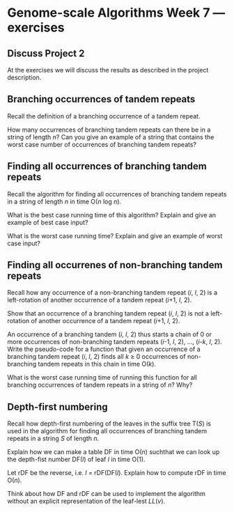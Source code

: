 # Genome-scale Algorithms Week 7 — exercises

## Discuss Project 2

At the exercises we will discuss the results as described in the project description.

## Branching occurrences of tandem repeats

Recall the definition of a branching occurrence of a tandem repeat.

How many occurrences of branching tandem repeats can there be in a
string of length *n*? Can you give an example of a string that
contains the worst case number of occurrences of branching tandem
repeats?

## Finding all occurrences of branching tandem repeats

Recall the algorithm for finding all occurrences of branching tandem
repeats in a string of length *n* in time O(*n* log *n*).

What is the best case running time of this algorithm? Explain
and give an example of best case input?

What is the worst case running time? Explain and give an example of
worst case input?

## Finding all occurrenes of non-branching tandem repeats

Recall how any occurrence of a non-branching tandem repeat (*i*, *l*,
2) is a left-rotation of another occurrence of a tandem repeat (*i*+1,
*l*, 2).

Show that an occurrence of a branching tandem repeat (*i*, *l*,
2) is not a left-rotation of another occurrence of a tandem repeat (*i*+1,
*l*, 2).

An occurrence of a branching tandem (*i*, *l*, 2) thus starts a chain
of 0 or more occurrences of non-branching tandem repeats (*i*-1, *l*,
2), ..., (*i-k*, *l*, 2). Write the pseudo-code for a function that
given an occurrence of a branching tandem repeat (*i*, *l*, 2) finds
all *k* ≥ 0 occurrences of non-branching tandem repeats in this chain
in time O(*k*).

What is the worst case running time of running this function for all
branching occurrences of tandem repeats in a string of *n*? Why?

## Depth-first numbering

Recall how depth-first numbering of the leaves in the suffix tree T(*S*) is
used in the algorithm for finding all occurrences of branching tandem
repeats in a string *S* of length *n*.

Explain how we can make a table DF in time O(*n*) suchthat we can look
up the depth-fist number DF(*l*) of leaf *l* in time O(1).

Let rDF be the reverse, i.e. *l* = rDF(DF(*l*). Explain how to compute
rDF in time O(*n*).

Think about how DF and rDF can be used to implement the algorithm without an
explicit representation of the leaf-lest *LL*(*v*).
